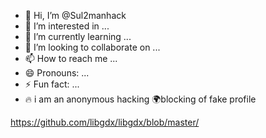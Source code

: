 - 👋 Hi, I’m @Sul2manhack
- 👀 I’m interested in ...
- 🌱 I’m currently learning ...
- 💞️ I’m looking to collaborate on ...
- 📫 How to reach me ...
- 😄 Pronouns: ...
- ⚡ Fun fact: ...
- 🔥 i am an anonymous hacking 🌍blocking of fake profile 
<!--- money recovery 🌍 recover your lost money 
Sul2manhack20/Sul2manhack20 is a ✨ special ✨ repository because its `README.md` (this file) appears on your GitHub profile.
You can click the Preview link to take a look at your changes.
--->



https://github.com/libgdx/libgdx/blob/master/
